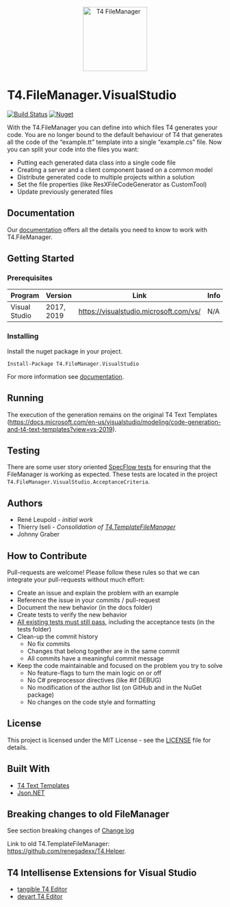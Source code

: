 <p align="center">
  <img height="150" src="https://raw.githubusercontent.com/databinding-gmbh/T4.FileManager.VisualStudio/master/src/images/logo-t4-file-manager.png" alt="T4 FileManager"/>
</p>

# T4.FileManager.VisualStudio

[![Build Status](https://dev.azure.com/databinding/Building%20Blocks/_apis/build/status/databinding-gmbh.T4.FileManager.VisualStudio?branchName=master)](https://dev.azure.com/databinding/Building%20Blocks/_build/latest?definitionId=39&branchName=master) [![Nuget](https://img.shields.io/nuget/v/T4.FileManager.VisualStudio)](https://www.nuget.org/packages/T4.FileManager.VisualStudio/)

With the T4.FileManager you can define into which files T4 generates your code. You are no longer bound to the default behaviour of T4 that generates all the code of the “example.tt” template into a single “example.cs” file. Now you can split your code into the files you want: 

- Putting each generated data class into a single code file
- Creating a server and a client component based on a common model
- Distribute generated code to multiple projects within a solution
- Set the file properties (like ResXFileCodeGenerator as CustomTool)
- Update previously generated files

 

## Documentation

Our [documentation](https://databinding-gmbh.github.io/T4.FileManager.VisualStudio/) offers all the details you need to know to work with T4.FileManager.



## Getting Started

### Prerequisites

| Program | Version | Link | Info |
|-------------|-------------|-----|--|
| Visual Studio | 2017, 2019 | https://visualstudio.microsoft.com/vs/ | N/A

### Installing

Install the nuget package in your project.

```
Install-Package T4.FileManager.VisualStudio
```

For more information see [documentation](https://databinding-gmbh.github.io/T4.FileManager.VisualStudio/01-Installation/).

## Running

The execution of the generation remains on the original T4 Text Templates (https://docs.microsoft.com/en-us/visualstudio/modeling/code-generation-and-t4-text-templates?view=vs-2019).

## Testing

There are some user story oriented [SpecFlow tests](https://databinding-gmbh.github.io/T4.FileManager.VisualStudio/T4FileManagerVisualStudio.html) for ensuring that the FileManager is working as expected.
These tests are located in the project  `T4.FileManager.VisualStudio.AcceptanceCriteria`.

## Authors

- René Leupold - *initial work*
- Thierry Iseli - *Consolidation of [T4.TemplateFileManager](https://github.com/renegadexx/T4.Helper)*
- Johnny Graber

## How to Contribute

Pull-requests are welcome! Please follow these rules so that we can integrate your pull-requests without much effort:

* Create an issue and explain the problem with an example
*	Reference the issue in your commits / pull-request
*	Document the new behavior (in the docs folder)
*	Create tests to verify the new behavior
*	[All existing tests must still pass](https://databinding-gmbh.github.io/T4.FileManager.VisualStudio/T4FileManagerVisualStudio.html), including the acceptance tests (in the tests folder)
*	Clean-up the commit history 
    *	No fix commits
    *	Changes that belong together are in the same commit
    *	All commits have a meaningful commit message
* Keep the code maintainable and focused on the problem you try to solve
    *	No feature-flags to turn the main logic on or off
    *	No C# preprocessor directives (like #if DEBUG)
    *	No modification of the author list (on GitHub and in the NuGet package)
    *	No changes on the code style and formatting



## License

This project is licensed under the MIT License - see the [LICENSE](LICENSE) file for details.

## Built With

- [T4 Text Templates](https://docs.microsoft.com/en-us/visualstudio/modeling/)
- [Json.NET](https://www.newtonsoft.com/json)

## Breaking changes to old FileManager

See section breaking changes of [Change log](https://databinding-gmbh.github.io/T4.FileManager.VisualStudio/10-Change-log/#breaking-changes-compared-to-templatefilemanager)



Link to old T4.TemplateFileManager: https://github.com/renegadexx/T4.Helper.

## T4 Intellisense Extensions for Visual Studio
- [tangible T4 Editor](https://t4-editor.tangible-engineering.com/T4-Editor-Visual-T4-Editing.html)
- [devart T4 Editor](https://www.devart.com/t4-editor/)
